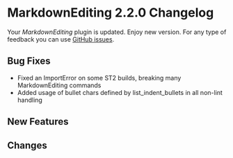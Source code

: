 # MarkdownEditing 2.2.0 Changelog

Your _MarkdownEditing_ plugin is updated. Enjoy new version. For any type of
feedback you can use [GitHub issues][issues].

## Bug Fixes

* Fixed an ImportError on some ST2 builds, breaking many MarkdownEditing commands
* Added usage of bullet chars defined by list_indent_bullets in all non-lint handling

## New Features

## Changes

[issues]: https://github.com/SublimeText-Markdown/MarkdownEditing/issues
